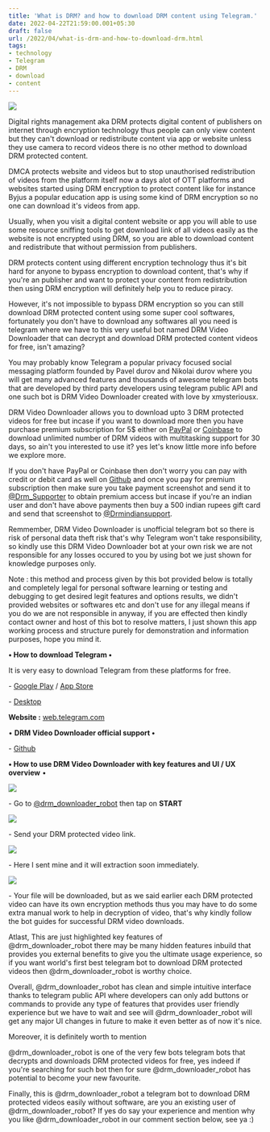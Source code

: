 ```yaml
---
title: 'What is DRM? and how to download DRM content using Telegram.'
date: 2022-04-22T21:59:00.001+05:30
draft: false
url: /2022/04/what-is-drm-and-how-to-download-drm.html
tags: 
- technology
- Telegram
- DRM
- download
- content
---
```


 [![](https://lh3.googleusercontent.com/-i_P6WdkmFC4/YmLX8FDCxJI/AAAAAAAAKWg/7AALqD-1pFEQ3DR5g1yp9WcCEIzGC03NwCNcBGAsYHQ/s1600/1650644963203858-0.png)](https://lh3.googleusercontent.com/-i_P6WdkmFC4/YmLX8FDCxJI/AAAAAAAAKWg/7AALqD-1pFEQ3DR5g1yp9WcCEIzGC03NwCNcBGAsYHQ/s1600/1650644963203858-0.png) 

  

Digital rights management aka DRM protects digital content of publishers on internet through encryption technology thus people can only view content but they can't download or redistribute content via app or website unless they use camera to record videos there is no other method to download DRM protected content.

  

DMCA protects website and videos but to stop unauthorised redistribution of videos from the platform itself now a days alot of OTT platforms and websites started using DRM encryption to protect content like for instance Byjus a popular education app is using some kind of DRM encryption so no one can download it's videos from app.

  

Usually, when you visit a digital content website or app you will able to use some resource sniffing tools to get download link of all videos easily as the website is not encrypted using DRM, so you are able to download content and redistribute that without permission from publishers.

  

DRM protects content using different encryption technology thus it's bit hard for anyone to bypass encryption to download content, that's why if you're an publisher and want to protect your content from redistribution then using DRM encryption will definitely help you to reduce piracy.

  

However, it's not impossible to bypass DRM encryption so you can still download DRM protected content using some super cool softwares, fortunately you don't have to download any softwares all you need is telegram where we have to this very useful bot named DRM Video Downloader that can decrypt and download DRM protected content videos for free, isn't amazing?

  

You may probably know Telegram a popular privacy focused social messaging platform founded by Pavel durov and Nikolai durov where you will get many advanced features and thousands of awesome telegram bots that are developed by third party developers using telegram public API and one such bot is DRM Video Downloader created with love by xmysteriousx.

  

DRM Video Downloader allows you to download upto 3 DRM protected videos for free but incase if you want to download more then you have purchase premium subscription for 5$ either on [PayPal](https://www.paypal.com/paypalme/adrienAppCap/5.00USD) or [Coinbase](https://commerce.coinbase.com/checkout/a40cbd65-92f3-4502-9803-ec04c7d22e77) to download unlimited number of DRM videos with multitasking support for 30 days, so ain't you interested to use it? yes let's know little more info before we explore more.

  

If you don't have PayPal or Coinbase then don't worry you can pay with credit or debit card as well on [Github](https://xmysterlousx.github.io/drmpay) and once you pay for premium subscription then make sure you take payment screenshot and send it to [@Drm\_Supporter](http://t.me/Drm_Supporter) to obtain premium access but incase if you're an indian user and don't have above payments then buy a 500 indian rupees gift card and send that screenshot to [@Drmindiansupport](http://t.me/Drmindiansupport).

  

Remmember, DRM Video Downloader is unofficial telegram bot so there is risk of personal data theft risk that's why Telegram won't take responsibility, so kindly use this DRM Video Downloader bot at your own risk we are not responsible for any losses occured to you by using bot we just shown for knowledge purposes only.

  

Note : this method and process given by this bot provided below is totally and completely legal for personal software learning or testing and debugging to get desired legit features and options results, we didn't provided websites or softwares etc and don't use for any illegal means if you do we are not responsible in anyway, if you are effected then kindly contact owner and host of this bot to resolve matters, I just shown this app working process and structure purely for demonstration and information purposes, hope you mind it.

**• How to download Telegram •**

  

It is very easy to download Telegram from these platforms for free.

  

\- [Google Play](https://play.google.com/store/apps/details?id=org.telegram.messenger) / [App Store](https://apps.apple.com/us/app/telegram-messenger/id686449807)

\- [Desktop](https://desktop.telegram.org/) 

  

**Website :** [web.telegram.com](http://web.telegram.org)

  

• **DRM Video Downloader official support •**

\- [Github](https://xmysterlousx.github.io/)

  

**• How to use DRM Video Downloader with key features and UI / UX overview** •

  

 [![](https://lh3.googleusercontent.com/-szIxqYChGk4/YmLX466IHeI/AAAAAAAAKWc/qy7x_i5vj-s7KjKaBpSedQuowuVDcMUswCNcBGAsYHQ/s1600/1650644957685378-1.png)](https://lh3.googleusercontent.com/-szIxqYChGk4/YmLX466IHeI/AAAAAAAAKWc/qy7x_i5vj-s7KjKaBpSedQuowuVDcMUswCNcBGAsYHQ/s1600/1650644957685378-1.png) 

  

\- Go to [@drm\_downloader\_robot](http://t.me/drm_downloader_robot) then tap on **START**

 **[![](https://lh3.googleusercontent.com/-4Cs1eo43aaE/YmLX3dD9whI/AAAAAAAAKWY/IoJmoBv32VEHIILKc8HglJy1AE_YwYC6wCNcBGAsYHQ/s1600/1650644951597393-2.png)](https://lh3.googleusercontent.com/-4Cs1eo43aaE/YmLX3dD9whI/AAAAAAAAKWY/IoJmoBv32VEHIILKc8HglJy1AE_YwYC6wCNcBGAsYHQ/s1600/1650644951597393-2.png)** 

\- Send your DRM protected video link.

  

 [![](https://lh3.googleusercontent.com/-abgzkt6PPIs/YmLX1wkgo1I/AAAAAAAAKWU/wl0zl8eRgAQi77flwKiBsuymd3Kd8Zr1gCNcBGAsYHQ/s1600/1650644947179088-3.png)](https://lh3.googleusercontent.com/-abgzkt6PPIs/YmLX1wkgo1I/AAAAAAAAKWU/wl0zl8eRgAQi77flwKiBsuymd3Kd8Zr1gCNcBGAsYHQ/s1600/1650644947179088-3.png) 

  

\- Here I sent mine and it will extraction soon immediately.

  

 [![](https://lh3.googleusercontent.com/-By6M6Mttrms/YmLX0j81ylI/AAAAAAAAKWQ/W3vzad5Nomg_9Z3-8p2_9016BbkNnNrYgCNcBGAsYHQ/s1600/1650644941804737-4.png)](https://lh3.googleusercontent.com/-By6M6Mttrms/YmLX0j81ylI/AAAAAAAAKWQ/W3vzad5Nomg_9Z3-8p2_9016BbkNnNrYgCNcBGAsYHQ/s1600/1650644941804737-4.png) 

  

\- Your file will be downloaded, but as we said earlier each DRM protected video can have its own encryption methods thus you may have to do some extra manual work to help in decryption of video, that's why kindly follow the bot guides for successful DRM video downloads.

  

Atlast, This are just highlighted key features of @drm\_downloader\_robot there may be many hidden features inbuild that provides you external benefits to give you the ultimate usage experience, so if you want world's first best telegram bot to download DRM protected videos then @drm\_downloader\_robot is worthy choice.

  

Overall, @drm\_downloader\_robot has clean and simple intuitive interface thanks to telegram public API where developers can only add buttons or commands to provide any type of features that provides user friendly experience but we have to wait and see will @drm\_downloader\_robot will get any major UI changes in future to make it even better as of now it's nice.

  

Moreover, it is definitely worth to mention 

@drm\_downloader\_robot is one of the very few bots telegram bots that decrypts and downloads DRM protected videos for free, yes indeed if you're searching for such bot then for sure @drm\_downloader\_robot has potential to become your new favourite.

  

Finally, this is @drm\_downloader\_robot a telegram bot to download DRM protected videos easily without software, are you an existing user of @drm\_downloader\_robot? If yes do say your experience and mention why you like @drm\_downloader\_robot in our comment section below, see ya :)